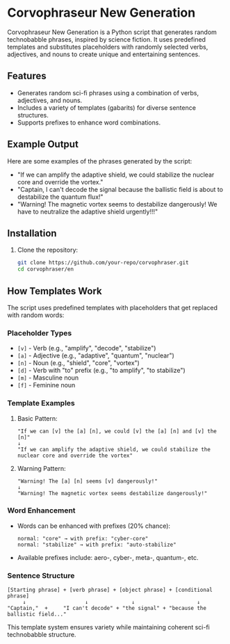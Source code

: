 # Corvophraseur New Generation

Corvophraseur New Generation is a Python script that generates random technobabble phrases, inspired by science fiction. It uses predefined templates and substitutes placeholders with randomly selected verbs, adjectives, and nouns to create unique and entertaining sentences.

## Features

- Generates random sci-fi phrases using a combination of verbs, adjectives, and nouns.
- Includes a variety of templates (gabarits) for diverse sentence structures.
- Supports prefixes to enhance word combinations.

## Example Output

Here are some examples of the phrases generated by the script:

- "If we can amplify the adaptive shield, we could stabilize the nuclear core and override the vortex."
- "Captain, I can't decode the signal because the ballistic field is about to destabilize the quantum flux!"
- "Warning! The magnetic vortex seems to destabilize dangerously! We have to neutralize the adaptive shield urgently!!!"

## Installation

1. Clone the repository:
   ```bash
   git clone https://github.com/your-repo/corvophraser.git
   cd corvophraser/en

## How Templates Work

The script uses predefined templates with placeholders that get replaced with random words:

### Placeholder Types
- `[v]` - Verb (e.g., "amplify", "decode", "stabilize")
- `[a]` - Adjective (e.g., "adaptive", "quantum", "nuclear")
- `[n]` - Noun (e.g., "shield", "core", "vortex")
- `[d]` - Verb with "to" prefix (e.g., "to amplify", "to stabilize")
- `[m]` - Masculine noun
- `[f]` - Feminine noun

### Template Examples
1. Basic Pattern:
   ```
   "If we can [v] the [a] [n], we could [v] the [a] [n] and [v] the [n]"
   ↓
   "If we can amplify the adaptive shield, we could stabilize the nuclear core and override the vortex"
   ```

2. Warning Pattern:
   ```
   "Warning! The [a] [n] seems [v] dangerously!"
   ↓
   "Warning! The magnetic vortex seems destabilize dangerously!"
   ```

### Word Enhancement
- Words can be enhanced with prefixes (20% chance):
  ```
  normal: "core" → with prefix: "cyber-core"
  normal: "stabilize" → with prefix: "auto-stabilize"
  ```

- Available prefixes include: aero-, cyber-, meta-, quantum-, etc.

### Sentence Structure
```
[Starting phrase] + [verb phrase] + [object phrase] + [conditional phrase]
     ↓                   ↓              ↓                    ↓
"Captain,"  +     "I can't decode" + "the signal" + "because the ballistic field..."
```

This template system ensures variety while maintaining coherent sci-fi technobabble structure.